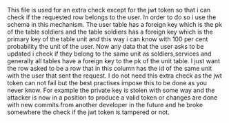 This file is used for an extra check except for the jwt token so that i can check if the requested row
belongs to the user. In order to do so i use the schema in this mechanism. The user table has a foreign key
which is the pk of the table soldiers and the table soldiers has a foreign key which is the primary key of
the table unit and this way i can know with 100 per cent probability the unit of the user. Now any data
that the user asks to be updated i check if they belong to the same unit as soldiers,services and generally all
tables have a foreign key to the pk of the unit table. I just want the row asked to be a row that in this column 
has the id of the same unit with the user that sent the request. I do not need this extra check as the jwt token
can not fail but the best practises impose this to be done as you never know. For example the private key is stolen
with some way and the attacker is now in a position to produce a valid token or changes are done with new commits
from another developer in the future and he broke somewhere the check if the jwt token is tampered or not.

